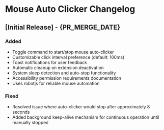 # Mouse Auto Clicker Changelog

## [Initial Release] - {PR_MERGE_DATE}

### Added
- Toggle command to start/stop mouse auto-clicker
- Customizable click interval preference (default: 100ms)
- Toast notifications for user feedback
- Automatic cleanup on extension deactivation
- System sleep detection and auto-stop functionality
- Accessibility permission requirements documentation
- Uses robotjs for reliable mouse automation

### Fixed
- Resolved issue where auto-clicker would stop after approximately 8 seconds
- Added background keep-alive mechanism for continuous operation until manually stopped